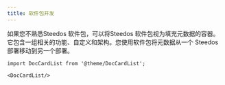 ```yaml
---
title: 软件包开发
---
```


如果您不熟悉Steedos 软件包，可以将Steedos 软件包视为填充元数据的容器。它包含一组相关的功能、自定义和架构。您使用软件包将元数据从一个 Steedos 部署移动到另一个部署。



```mdx-code-block
import DocCardList from '@theme/DocCardList';

<DocCardList/>
```